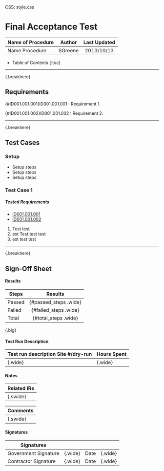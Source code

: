 CSS: style.css


# Final Acceptance Test # 

|Name of Procedure                     |Author          |Last Updated |
| ------------------------------------ | :------------: | :---------: |
|Name Procedure                        |SGreene      |2013/10/13  |

* Table of Contents 
{:toc}

----
{.breakhere}


## Requirements ##

{#ID001.001.001}ID001.001.001 
: Requirement 1.

[ID001.001.001]: #ID001.001.001 "Requirement 1."


{#ID001.001.002}ID001.001.002
: Requirement 2. 

[ID001.001.002]: #ID001.001.002 "Requirement 2."

----
{.breakhere}


## Test Cases ##

### Setup ###

* Setup steps
* Setup steps
* Setup steps

### Test Case 1 ###

##### Tested Requirements #####
* [ID001.001.001]
* [ID001.001.002]

1. Test test
1. est Test test test
1. est test test

----
{.breakhere}


## Sign-Off Sheet ##

#### Results ####

|Steps  |Results          |
| ----- | :-------------: |
|Passed | {#passed_steps .wide} |
|Failed | {#failed_steps .wide} |
|Total  | {#total_steps .wide}  |
{.big}

#### Test Run Description ####

|Test run description Site #/dry-run |Hours Spent |
| ---------------------------------- | ---------- |
| {.wide}                            | {.wide}    |

#### Notes ####

|Related IRs |
| ---------- |
| {.swide}   |

|Comments  |
| -------- |
| {.swide} |


#### Signatures ####
 
|Signatures                        |         |      |         |
| -------------------------------- | ------- | ---- | ------- |
|Government Signature              | {.wide} |Date  | {.wide} |
|Contractor Signature              | {.wide} |Date  | {.wide} |



